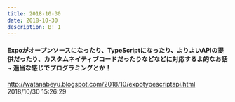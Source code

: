 ```yaml
---
title: 2018-10-30
date: 2018-10-30
description: B! 1
---
```


#### Expoがオープンソースになったり、TypeScriptになったり、よりよいAPIの提供だったり、カスタムネイティブコードだったりなどなどに対応するよ的なお話 ~ 適当な感じでプログラミングとか！
http://watanabeyu.blogspot.com/2018/10/expotypescriptapi.html<br>
2018/10/30 15:26:29<br>


